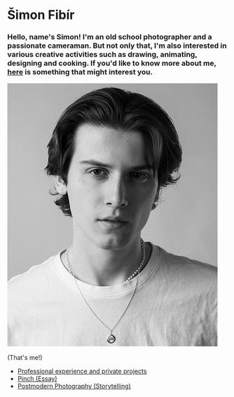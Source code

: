# Šimon Fibír

### Hello, name's Simon! I'm an old school photographer and a passionate cameraman. But not only that, I'm also interested in various creative activities such as drawing, animating, designing and cooking. If you'd like to know more about me, [here](/abt-me/about.md) is something that might interest you.

![Black and white portrait of a young adult male, preferably the author of theese webpages.](/me-smolsize1.png)

(That's me!)

- [Professional experience and private projects](/first-impression/prof-priv.md)
- [Pinch (Essay)](/first-project/edit.md)
- [Postmodern Photography (Storytelling)](/postmodern-pho/postmodern-photography.md)
